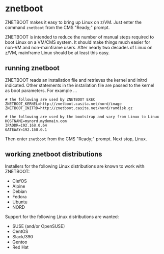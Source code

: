 # znetboot

ZNETBOOT makes it easy to bring up Linux on z/VM.
Just enter the command `znetboot` from the CMS "Ready;" prompt.

ZNETBOOT is intended to reduce the number of manual steps required
to boot Linux on a VM/CMS system. It should make things much easier
for non-VM and non-mainframe users. After nearly two decades of Linux
on z/VM, mainframe Linux should be at least this easy.

## running znetboot

ZNETBOOT reads an installation file and retrieves the kernel
and initrd indicated. Other statements in the installation file
are passed to the kernel as boot parameters. For example ...

    # the following are used by ZNETBOOT EXEC
    ZNETBOOT_KERNEL=http://znetboot.casita.net/nord/image
    ZNETBOOT_INITRD=http://znetboot.casita.net/nord/ramdisk.gz

    # the following are used by the bootstrap and vary from Linux to Linux
    HOSTNAME=mynord.mydomain.com
    IPADDR=192.168.0.64
    GATEWAY=192.168.0.1

Then enter `znetboot` from the CMS "Ready;" prompt. Next stop, Linux.

## working znetboot distributions

Installers for the following Linux distributions are known to work with ZNETBOOT:

* ClefOS
* Alpine
* Debian
* Fedora
* Ubuntu
* NORD  

Support for the following Linux distributions are wanted:

* SUSE (and/or OpenSUSE)
* CentOS
* Slack/390
* Gentoo
* Red Hat


